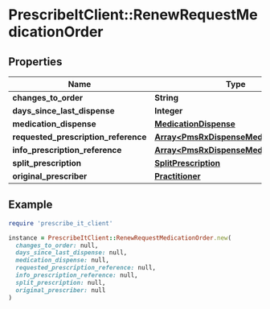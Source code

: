 # PrescribeItClient::RenewRequestMedicationOrder

## Properties

| Name | Type | Description | Notes |
| ---- | ---- | ----------- | ----- |
| **changes_to_order** | **String** |  | [optional] |
| **days_since_last_dispense** | **Integer** |  | [optional] |
| **medication_dispense** | [**MedicationDispense**](MedicationDispense.md) |  | [optional] |
| **requested_prescription_reference** | [**Array&lt;PmsRxDispenseMedicationOrder&gt;**](PmsRxDispenseMedicationOrder.md) |  | [optional] |
| **info_prescription_reference** | [**Array&lt;PmsRxDispenseMedicationOrder&gt;**](PmsRxDispenseMedicationOrder.md) |  | [optional] |
| **split_prescription** | [**SplitPrescription**](SplitPrescription.md) |  | [optional] |
| **original_prescriber** | [**Practitioner**](Practitioner.md) |  |  |

## Example

```ruby
require 'prescribe_it_client'

instance = PrescribeItClient::RenewRequestMedicationOrder.new(
  changes_to_order: null,
  days_since_last_dispense: null,
  medication_dispense: null,
  requested_prescription_reference: null,
  info_prescription_reference: null,
  split_prescription: null,
  original_prescriber: null
)
```

